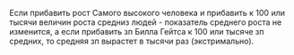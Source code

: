 
Если прибавить рост Самого высокого человека и прибавить к 100 или тысячи величин роста средниз людей - показатель среднего роста не изменится, а если прибавить зп Билла Гейтса к 100 или тысяче зп средних, то средняя зп вырастет в тысячи раз (экстримально).